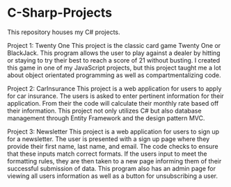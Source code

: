 # C-Sharp-Projects

This repository houses my C# projects.

Project 1: Twenty One
This project is the classic card game Twenty One or BlackJack. This program allows the user to play against a dealer by hitting or staying to try their best to reach a score of 21 without busting. I created this game in one of my JavaScript projects, but this project taught me a lot about object orientated programming as well as compartmentalizing code. 

Project 2: CarInsurance
This project is a web application for users to apply for car insurance. The users is asked to enter pertinent information for their application. From their the code will calculate their monthly rate based off their information. This project not only utilizes C# but also database management through Entity Framework and the design pattern MVC.

Project 3: Newsletter
This project is a web application for users to sign up for a newsletter. The user is presented with a sign up page where they provide their first name, last name, and email. The code checks to ensure that these inputs match correct formats. If the users input to meet the formatting rules, they are then taken to a new page informing them of their successful submission of data. This program also has an admin page for viewing all users information as well as a button for unsubscribing a user.
